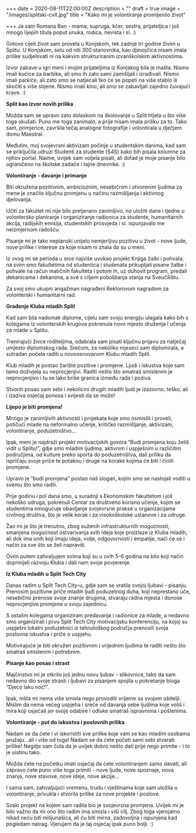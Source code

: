 +++
date = 2020-08-11T22:00:00Z
description = ""
draft = true
image = "/images/splitski-cvit.jpg"
title = "Kako mi je volontiranje promijenilo život"

+++
Ja sam Romana Ban - mama, supruga, kćer, sestra, prijateljica i još mnogo lijepih titula poput unuka, rodica, nevista i sl. :)

Gotovo cijeli život sam provela u Konjskom, tek zadnje tri godine živim u Splitu. U Konjskom, selu od niti 300 stanovnika, kao djevojčica nisam imala prilike sudjelovati ni na kakvim strukturiranim izvanškolskim aktivnostima.

Izvor zabave u igri meni i mojim prijateljima iz Konjskog bila je mašta. Nismo imali kućice za barbike, ali smo ih zato sami zamišljali i izrađivali. Nismo imali parkiće, ali zato smo se natjecali tko će se popeti na više stablo ili skočiti s više stijene. Nismo imali kino, ali smo se zabavljali zajedno čuvajući krave. :)

**Split kao izvor novih prilika**

Možda sam se upravo zato dolaskom na školovanje u Split htjela u što više toga okušati. Puno me toga zanimalo, a prije nisam imala priliku za to. Tako sam, primjerice, završila tečaj analogne fotografije i volontirala u dječjem domu Maestral.

Međutim, moj svojevrsni aktivizam počinje u studentskim danima, kad sam se priključila udruzi Studenti za studente (S4S) kako bih pisala kolumne za njihov portal. Naime, uvijek sam voljela pisati, ali dotad je moje pisanje bilo ograničeno na školske zadaće i tajne dnevnike. :)

**Volontiranje - davanje i primanje**

Biti okružena pozitivnim, ambicioznim, nesebičnim i otvorenim ljudima za mene je značilo ključnu promjenu u načinu razmišljanja i aktivnog djelovanja.

Učiti za fakultet mi nije bilo pretjerano zanimljivo, no uložiti dane i tjedne u volontersko planiranje i organiziranje radionica za studente, humanitarnih akcija, radijskih emisija, studentskih prosvjeda i sl. ispunjavalo me neizmjernom radošću.

Pisanje mi je tako neplanski unijelo nemjerljivu pozitivu u život - nove ljude, nove prilike i interese za koje nisam ni znala da su u meni.

Iz ovog mi se perioda u srce najviše uvukao projekt Knjiga žalbi i pohvala; na svim smo fakultetima od studentica i studenata prikupljali pisane žalbe i pohvale na račun matičnih fakulteta i potom ih, uz duhovit program, predali dekanicama i dekanima, a sve s ciljem poboljšanja stanja na Sveučilištu.

Za svoj smo ukupni angažman nagrađeni Rektorovom nagradom za volonterski i humanitarni rad.

**Građenje Kluba mladih Split**

Kad sam bila nadomak diplome, cijelu sam svoju energiju ulagala kako bih s kolegama iz volonterskih krugova pokrenula novo mjesto druženja i učenja za mlade u Splitu.

Trenirajući živce roditeljima, odabrala sam pisati ključnu prijavu za natječaj umjesto diplomskog rada. Srećom, za nekoliko mjeseci sam diplomirala, a sutradan počela raditi u novoosnovanom Klubu mladih Split.

Klub mladih je postao žarište pozitive i promjene. Ljudi i iskustva koje sam tamo doživjela su neprocjenjivi. Raditi nešto što smatraš smislenim je neprocjenjivo i tu se lako briše granica između rada i poziva.

Stvoriti posao sam sebi i nekolicini drugih mladih ljudi je izazovno, teško, ali i izaziva osjećaj ponosa i svijesti da se može!

**Lijepo je biti promjena!**

Mnogo je zanimljivih aktivnosti i projekata koje smo osmislili i proveli, potičući mlade na neformalno učenje, kritičko razmišljanje, aktivizam, volontiranje, poduzetništvo…

Ipak, meni je najdraži projekt motivacijskih govora “Budi promjena koju želiš vidit u Splitu!”, gdje smo mladim ljudima, aktivnim i uspješnim u različitim područjima, od kulture preko sporta do poduzetništva, dali priliku da ispričaju svoje priče te potaknu i druge na korake kojima će biti i činiti promjene.

Upravo je “budi promjena” postao naš slogan, kojim smo se nastojali voditi u svemu što smo radili.

Prije godinu i pol dana smo, u suradnji s Ekonomskim fakultetom i još nekoliko udruga, pokrenuli Centar za društveno korisno učenje, kojim se studentima omogućuje obavljanje svojevrsne prakse u organizacijama civilnog društva, što je velik korak i za visokoškolske ustanove i za udruge.

Žao mi je što je trenutno, zbog suženih infrastrukturnih mogućnosti, smanjena mogućnost ostvarivanja svih ideja koje proizlaze iz Kluba mladih, ali dok ima onih koji imaju ideja, volje, odgovornosti i empatije, naći će se i način za sve što se želi napraviti.

Ovim putem zahvaljujem svima koji su u ovih 5-6 godina na bilo koji način doprinijeli razvoju Kluba i dali nam svoje povjerenje.

**Iz Kluba mladih u Split Tech City**

Danas radim u Split Tech City-u, gdje sam se vratila svojoj ljubavi - pisanju. Prenosim pozitivne priče mladih ljudi poduzetnog duha, koji neprestano uče, nesebično prenose svoje znanje drugima, stvaraju radna mjesta i donose neprocjenjive promjene u svoju zajednicu.

S ostalim kolegama organiziram predavanja i radionice za mlade, a nedavno smo organizirali i prvu Split Tech City motivacijsku konferenciju, na kojoj su uspješni lokalni poduzetnici iz tehnološkog područja prenosili svoja poslovna iskustva i priče o uspjehu.

Motivirajuće je biti okružen pozitivnim i vrijednim ljudima te raditi nešto što smatraš smislenim i potrebnim.

**Pisanje kao posao i strast**

Majčinstvo mi je otkrilo još jednu novu ljubav - slikovnice, tako da sam nedavno dio svoje strasti i ljubavi za pisanjem spojila u pokretanje bloga “Djeco laku noć!”.

Ipak, ništa mi nema više smisla nego provoditi vrijeme sa svojom obitelji. Mislim da nema većeg uspjeha i sreće od davanja sebe ljudima koje voliš i mira koji osjećaš jer svoje odabire i odluke smatraš ispravnima i poštenima.

**Volontiranje - put do iskustva i poslovnih prilika**

Nadam se da ćete i vi iskoristiti sve prilike koje vam se kao mladim osobama pružaju...ali i više od toga! Nadam se da ćete početi sami sebi stvarati prilike! Negdje sam čula da je uvijek dobro nešto dati prije nego primite - i to je uistinu tako.

Možda ćete na početku imati osjećaj da ćete volontiranjem samo davati, ali zapravo ćete puno više toga primiti - nove ljude, nove spoznaje, nova znanja, nove stavove, nove ideje, nove akcije…

I sama sam, zahvaljujući vremenu, trudu i vještinama koje sam uložila u volontiranje, privukla i stvorila prilike za nove projekte i poslove.

Svaki projekt na kojem sam radila bio je svojevrsna promjena. Uvijek mi je bilo važno da mi ono što radim ima smisla i viši cilj. Zbog toga vjerojatno nikad neću biti milijunašica, ali ću biti mirna, zadovoljna i ispunjena kad pogledam natrag. Vjerujem da je taj osjećaj ipak puno bolji. :)